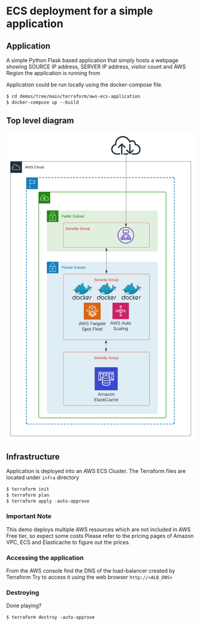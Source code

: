 # ECS deployment for a simple application

## Application
A simple Python Flask based application that simply hosts a webpage
showing SOURCE IP address, SERVER IP address, visitor count and AWS Region the application is running from

Application could be run locally using the docker-compose file.
```
$ cd demos/tree/main/terraform/aws-ecs-application
$ docker-compuse up --build
```

## Top level diagram
![Alt text](diagrams/top-level.png?raw=true "Top Level")


## Infrastructure
Application is deployed into an AWS ECS Cluster. The Terraform files are located under `infra` directory
```
$ terraform init
$ terraform plan
$ terraform apply -auto-approve
```

### Important Note
This demo deploys multiple AWS resources which are not included in AWS Free tier, so expect some costs
Please refer to the pricing pages of Amazon VPC, ECS and Elasticache to figure out the prices.

### Accessing the application
From the AWS console find the DNS of the load-balancer created by Terraform
Try to access it using the web browser `http://<ALB_DNS>`

### Destroying
Done playing?
```
$ terraform destroy -auto-approve
```